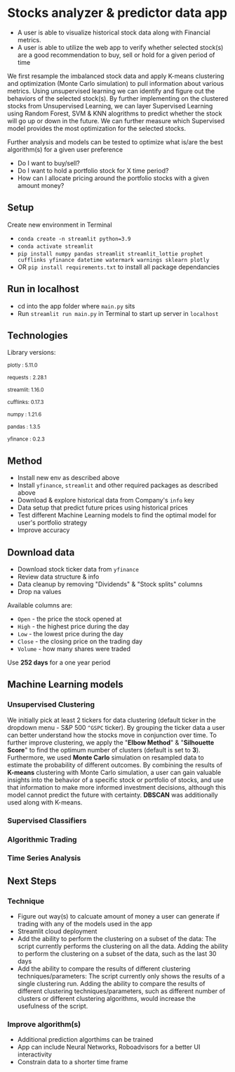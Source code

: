 # Stocks analyzer & predictor data app

- A user is able to visualize historical stock data along with Financial metrics.
- A user is able to utilize the web app to verify whether selected stock(s) are a good recommendation to buy, sell or hold for a given period of time

We first resample the imbalanced stock data and apply K-means clustering and optimization (Monte Carlo simulation) to pull information about various metrics. Using unsupervised learning we can identify and figure out the behaviors of the selected stock(s).
By further implementing on the clustered stocks from Unsupervised Learning, we can layer Supervised Learning using Random Forest, SVM & KNN alogrithms to predict whether the stock will go up or down in the future. We can further measure which Supervised model provides the most optimization for the selected stocks.

Further analysis and models can be tested to optimize what is/are the best algorithm(s) for a given user preference
- Do I want to buy/sell?
- Do I want to hold a portfolio stock for X time period?
- How can I allocate pricing around the portfolio stocks with a given amount money?




## Setup
Create new environment in Terminal
- `conda create -n streamlit python=3.9`
- `conda activate streamlit`
- `pip install numpy pandas streamlit streamlit_lottie prophet cufflinks yfinance datetime watermark warnings sklearn plotly`
- OR `pip install requirements.txt` to install all package dependancies


## Run in localhost
- cd into the app folder where `main.py` sits
- Run `streamlit run main.py` in Terminal to start up server in `localhost`


## Technologies
Library versions:

<sub>plotly   : 5.11.0</sub>

<sub>requests : 2.28.1</sub>

<sub>streamlit: 1.16.0</sub>

<sub>cufflinks: 0.17.3</sub>

<sub>numpy    : 1.21.6</sub>

<sub>pandas   : 1.3.5</sub>

<sub>yfinance : 0.2.3</sub>



## Method
- Install new env as described above
- Install `yfinance`, `streamlit` and other required packages as described above
- Download & explore historical data from Company's `info` key
- Data setup that predict future prices using historical prices
- Test different Machine Learning models to find the optimal model for user's portfolio strategy
- Improve accuracy


## Download data
- Download stock ticker data from `yfinance`
- Review data structure & info
- Data cleanup by removing "Dividends" & "Stock splits" columns
- Drop na values

Available columns are:
- `Open` - the price the stock opened at
- `High` - the highest price during the day
- `Low` - the lowest price during the day
- `Close` - the closing price on the trading day
- `Volume` - how many shares were traded

Use **252 days** for a one year period



## Machine Learning models

### Unsupervised Clustering
We initially pick at least 2 tickers for data clustering (default ticker in the dropdown menu - S&P 500 `^GSPC` ticker). By grouping the ticker data a user can better understand how the stocks move in conjunction over time. To further improve clustering, we apply the "**Elbow Method**" & "**Silhouette Score**" to find the optimum number of clusters (default is set to **3**).
Furthermore, we used **Monte Carlo** simulation on resampled data to estimate the probability of different outcomes. By combining the results of **K-means** clustering with Monte Carlo simulation, a user can gain valuable insights into the behavior of a specific stock or portfolio of stocks, and use that information to make more informed investment decisions, although this model cannot predict the future with certainty.
**DBSCAN** was additionally used along with K-means.


### Supervised Classifiers
### Algorithmic Trading
### Time Series Analysis


## Next Steps

### Technique
- Figure out way(s) to calcuate amount of money a user can generate if trading with any of the models used in the app
- Streamlit cloud deployment
- Add the ability to perform the clustering on a subset of the data: The script currently performs the clustering on all the data. Adding the ability to perform the clustering on a subset of the data, such as the last 30 days
- Add the ability to compare the results of different clustering techniques/parameters: The script currently only shows the results of a single clustering run. Adding the ability to compare the results of different clustering techniques/parameters, such as different number of clusters or different clustering algorithms, would increase the usefulness of the script.

### Improve algorithm(s)
- Additional prediction algorthims can be trained
- App can include Neural Networks, Roboadvisors for a better UI interactivity
- Constrain data to a shorter time frame


